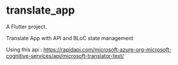 # translate_app

A Flutter project.

Translate App with API and BLoC state management 

Using this api : https://rapidapi.com/microsoft-azure-org-microsoft-cognitive-services/api/microsoft-translator-text/
